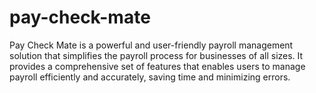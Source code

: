 # pay-check-mate
Pay Check Mate is a powerful and user-friendly payroll management solution that simplifies the payroll process for businesses of all sizes. It provides a comprehensive set of features that enables users to manage payroll efficiently and accurately, saving time and minimizing errors.
